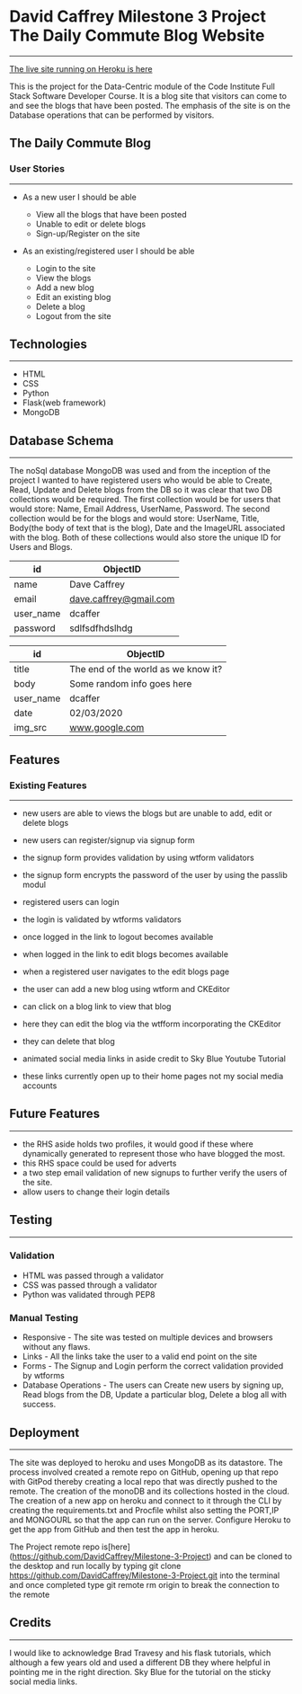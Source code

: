 # David Caffrey Milestone 3 Project The Daily Commute Blog Website
------------------------------------------------------------------------------------------------------------------------------------------
[The live site running on Heroku is here](https://milestone-3-project-dc.herokuapp.com/)

This is the project for the Data-Centric module of the Code Institute Full Stack Software Developer Course. It is a blog site that visitors can come to and see the blogs that have been posted. The emphasis of the site is on the Database operations that can be performed by visitors.

## The Daily Commute Blog
### User Stories
------------------------------------------------------------------------------------------------------------------------------------------

* As a new user I should be able
  * View all the blogs that have been posted
  * Unable to edit or delete blogs 
  * Sign-up/Register on the site 
  
* As an existing/registered user I should be able
  * Login to the site
  * View the blogs
  * Add a new blog
  * Edit an existing blog
  * Delete a blog
  * Logout from the site
  
## Technologies 
----------------------------------------------------------------------------------------------------------------------------------------
* HTML
* CSS
* Python
* Flask(web framework)
* MongoDB

## Database Schema
--------------------------------------------------------------------------------------------------------------------------------------
The noSql database MongoDB was used and from the inception of the project I wanted to have registered users who would be able to Create, Read, Update and Delete blogs from the DB so it was clear that two DB collections would be required. The first collection would be for users that would store: Name, Email Address, UserName, Password. The second collection would be for the blogs and would store: UserName, Title, Body(the body of text that is the blog), Date and the ImageURL associated with the blog. Both of these collections would also store the unique ID for Users and Blogs.



id|ObjectID
--|--------
name| Dave Caffrey
email| dave.caffrey@gmail.com
user_name| dcaffer
password | sdlfsdfhdslhdg


id| ObjectID
--| --------
title| The end of the world as we know it?
body| Some random info goes here
user_name| dcaffer
date| 02/03/2020
img_src| www.google.com



## Features
### Existing Features
--------------------------------------------------------------------------------------------------------------------------------------

* new users are able to views the blogs but are unable to add, edit or delete blogs
* new users can register/signup via signup form
 * the signup form provides validation by using wtform validators 
 * the signup form encrypts the password of the user by using the passlib modul
 
* registered users can login
 * the login is validated by wtforms validators
 * once logged in the link to logout becomes available
 * when logged in the link to edit blogs becomes available

* when a registered user navigates to the edit blogs page
 * the user can add a new blog using wtform and CKEditor
 * can click on a blog link to view that blog
  * here they can edit the blog via the wtfform incorporating the CKEditor
  * they can delete that blog
  
  
* animated social media links in aside credit to Sky Blue Youtube Tutorial 
 * these links currently open up to their home pages not my social media accounts
 
## Future Features 
---------------------------------------------------------------------------------------------------------------------------------------
* the RHS aside holds two profiles, it would good if these where dynamically generated to represent those who have blogged the most.
* this RHS space could be used for adverts
* a two step email validation of new signups to further verify the users of the site.
* allow users to change their login details 

## Testing
---------------------------------------------------------------------------------------------------------------------------------------
### Validation
* HTML was passed through a validator
* CSS was passed through a validator
* Python was validated through PEP8
### Manual Testing
* Responsive - The site was tested on multiple devices and browsers without any flaws.
* Links - All the links take the user to a valid end point on the site
* Forms - The Signup and Login perform the correct validation provided by wtforms
* Database Operations - The users can Create new users by signing up, Read blogs from the DB, Update a particular blog, Delete a blog     all with success.


## Deployment
---------------------------------------------------------------------------------------------------------------------------------------
The site was deployed to heroku and uses MongoDB as its datastore. The process involved created a remote repo on GitHub, opening up that repo with GitPod thereby creating a local repo that was directly pushed to the remote. The creation of the monoDB and its collections hosted in the cloud. The creation of a new app on heroku and connect to it through the CLI by creating the requirements.txt and Procfile whilst also setting the PORT,IP and MONGOURL so that the app can run on the server. Configure Heroku to get the app from GitHub and then test the app in heroku.

The Project remote repo is[here] (https://github.com/DavidCaffrey/Milestone-3-Project) and can be cloned to the desktop and run locally
by typing git clone https://github.com/DavidCaffrey/Milestone-3-Project.git into the terminal and once completed type git remote rm origin to break the connection to the remote
## Credits
----------------------------------------------------------------------------------------------------------------------------------------

I would like to acknowledge Brad Travesy and his flask tutorials, which although a few years old and used a different DB they where helpful in pointing me in the right direction. Sky Blue for the tutorial on the sticky social media links.


























